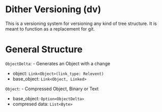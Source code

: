 # Dither Versioning (dv)

This is a versioning system for versioning any kind of tree structure. It is meant to function as a replacement for git.

# General Structure

`ObjectDelta`: - Generates an Object with a change
 - object: `Link<Object>(link_type: Relevent)`
 - base_object: `Link<Object, Linked>`

`Object`: - Compressed Object, Binary or Text
 - base_object: `Option<ObjectDelta>`
 - compresed data: `List<Byte>`
